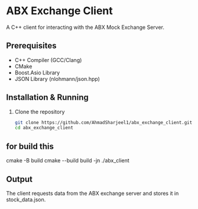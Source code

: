 # ABX Exchange Client
A C++ client for interacting with the ABX Mock Exchange Server.

## Prerequisites
- C++ Compiler (GCC/Clang)
- CMake
- Boost.Asio Library
- JSON Library (nlohmann/json.hpp)

## Installation & Running
1. Clone the repository  
   ```sh
   git clone https://github.com/AhmadSharjeel1/abx_exchange_client.git
   cd abx_exchange_client


## for build this  
cmake -B build 
cmake --build build -jn
./abx_client


## Output
The client requests data from the ABX exchange server and stores it in stock_data.json.

